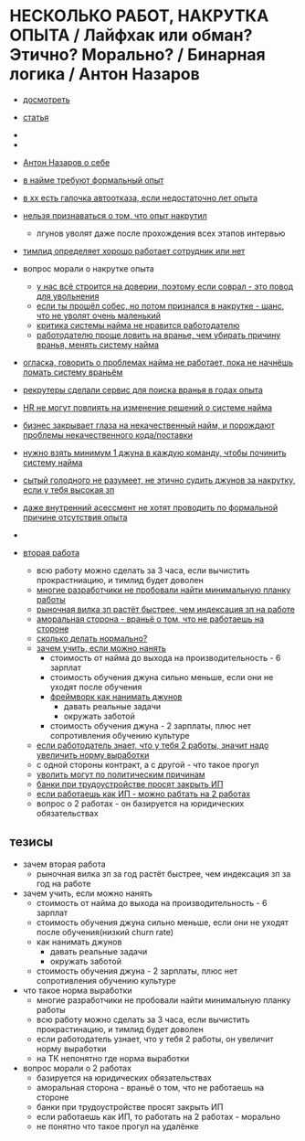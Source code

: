# НЕСКОЛЬКО РАБОТ, НАКРУТКА ОПЫТА / Лайфхак или обман? Этично? Морально? / Бинарная логика / Антон Назаров

 * [досмотреть](https://www.youtube.com/watch?v=LnB75EXJQI4&t=4189s)
 * [статья](./рынок_найма_сломан.md)

 *
 *
 * [Антон Назаров о себе](https://youtu.be/LnB75EXJQI4?t=112)
 * [в найме требуют формальный опыт](https://youtu.be/LnB75EXJQI4?t=210)
 * [в хх есть галочка автоотказа, если недостаточно лет опыта](https://youtu.be/LnB75EXJQI4?t=278)
 * [нельзя признаваться о том, что опыт накрутил](https://youtu.be/LnB75EXJQI4?t=349)
	* лгунов уволят даже после прохождения всех этапов интервью
 * [тимлид определяет хорошо работает сотрудник или нет](https://youtu.be/LnB75EXJQI4?t=568)

 * вопрос морали о накрутке опыта
	* [у нас всё строится на доверии, поэтому если соврал - это повод для увольнения](https://youtu.be/LnB75EXJQI4?t=621)
	* [если ты прошёл собес, но потом признался в накрутке - шанс, что не уволят очень маленький](https://youtu.be/LnB75EXJQI4?t=705)
	* [критика системы найма не нравится работодателю](https://youtu.be/LnB75EXJQI4?t=770)
	* [работодателю проще ловить на вранье, чем убирать причину вранья, менять систему найма](https://youtu.be/LnB75EXJQI4?t=848)
 * [огласка, говорить о проблемах найма не работает, пока не начнёшь ломать систему враньём](https://youtu.be/LnB75EXJQI4?t=906)
 * [рекрутеры сделали сервис для поиска вранья в годах опыта](https://youtu.be/LnB75EXJQI4?t=992)
 * [HR не могут повлиять на изменение решений о системе найма](https://youtu.be/LnB75EXJQI4?t=1040)
 * [бизнес закрывает глаза на некачественный найм, и порождают проблемы некачественного кода/поставки](https://youtu.be/LnB75EXJQI4?t=1056)
 * [нужно взять минимум 1 джуна в каждую команду, чтобы починить систему найма](https://youtu.be/LnB75EXJQI4?t=1091)
 * [сытый голодного не разумеет, не этично судить джунов за накрутку, если у тебя высокая зп](https://youtu.be/LnB75EXJQI4?t=1168)
 * [даже внутренний асессмент не хотят проводить по формальной причине отсутствия опыта](https://youtu.be/LnB75EXJQI4?t=1211)
 *

 * [вторая работа](https://youtu.be/LnB75EXJQI4?t=4280)
	* всю работу можно сделать за 3 часа, если вычистить прокрастниацию, и тимлид будет доволен
	* [многие разработчики не пробовали найти минимальную планку работы](https://youtu.be/LnB75EXJQI4?t=4425)
	* [рыночная вилка зп растёт быстрее, чем индексация зп на работе](https://youtu.be/LnB75EXJQI4?t=4458)
	* [аморальная сторона - враньё о том, что не работаешь на стороне](https://youtu.be/LnB75EXJQI4?t=4501)
	* [сколько делать нормально?](https://youtu.be/LnB75EXJQI4?t=5252)
	* [зачем учить, если можно нанять](https://youtu.be/LnB75EXJQI4?t=5626)
		* стоимость от найма до выхода на производительность - 6 зарплат
		* стоимость обучения джуна сильно меньше, если они не уходят после обучения
		* [фреймворк как нанимать джунов](https://youtu.be/LnB75EXJQI4?t=5735)
			* давать реальные задачи
			* окружать заботой
		* стоимость обучения джуна - 2 зарплаты, плюс нет сопротивления обучению культуре
 	* [если работодатель знает, что у тебя 2 работы, значит надо увеличить норму выработки](https://youtu.be/LnB75EXJQI4?t=6013)
	* с одной стороны контракт, а с другой - что такое прогул
	* [уволить могут по политическим причинам](https://youtu.be/LnB75EXJQI4?t=6227)
	* [банки при трудоустройстве просят закрыть ИП](https://youtu.be/LnB75EXJQI4?t=6416)
	* [если работаешь как ИП - можно рабтать на 2 работах](https://youtu.be/LnB75EXJQI4?t=6835)
	* вопрос о 2 работах - он базируется на юридических обязательствах


## тезисы

* зачем вторая работа
	* рыночная вилка зп за год растёт быстрее, чем индексация зп за год на работе
* зачем учить, если можно нанять
	* стоимость от найма до выхода на производительность - 6 зарплат
	* стоимость обучения джуна сильно меньше, если они не уходят после обучения(низкий churn rate)
	* как нанимать джунов
		* давать реальные задачи
		* окружать заботой
	* стоимость обучения джуна - 2 зарплаты, плюс нет сопротивления обучению культуре
* что такое норма выработки
	* многие разработчики не пробовали найти минимальную планку работы
	* всю работу можно сделать за 3 часа, если вычистить прокрастинацию, и тимлид будет доволен
	* если работодатель узнает, что у тебя 2 работы, он увеличит норму выработки
	* на ТК непонятно где норма выработки
* вопрос морали о 2 работах
	* базируется на юридических обязательствах
	* аморальная сторона - враньё о том, что не работаешь на стороне
	* банки при трудоустройстве просят закрыть ИП
	* если работаешь как ИП, то работать на 2 работах - морально
	* не понятно что такое прогул на удалёнке
